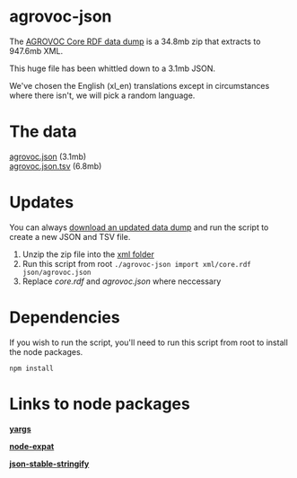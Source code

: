 # agrovoc-json

The [AGROVOC Core RDF data dump](https://aims-fao.atlassian.net/wiki/spaces/AGV/pages/2949126/Releases) is a 34.8mb zip that extracts to 947.6mb XML.

This huge file has been whittled down to a 3.1mb JSON.

We've chosen the English (xl_en) translations except in circumstances where there isn't, we will pick a random language.

# The data

[agrovoc.json](https://github.com/xriss/agrovoc-json/blob/master/json/agrovoc.json) (3.1mb)  
[agrovoc.json.tsv](https://github.com/xriss/agrovoc-json/blob/master/json/agrovoc.json.tsv) (6.8mb)

# Updates

You can always [download an updated data dump](https://aims-fao.atlassian.net/wiki/spaces/AGV/pages/2949126/Releases) and run the script to create a new JSON and TSV file.

1. Unzip the zip file into the [xml folder](https://github.com/xriss/agrovoc-json/tree/master/xml)
2. Run this script from root ```./agrovoc-json import xml/core.rdf json/agrovoc.json```
3. Replace *core.rdf* and *agrovoc.json* where neccessary

# Dependencies

If you wish to run the script, you'll need to run this script from root to install the node packages.

```npm install```

# Links to node packages

**[yargs](https://www.npmjs.com/package/yargs)**

**[node-expat](https://www.npmjs.com/package/node-expat)**

**[json-stable-stringify](https://www.npmjs.com/package/json-stable-stringify)**



